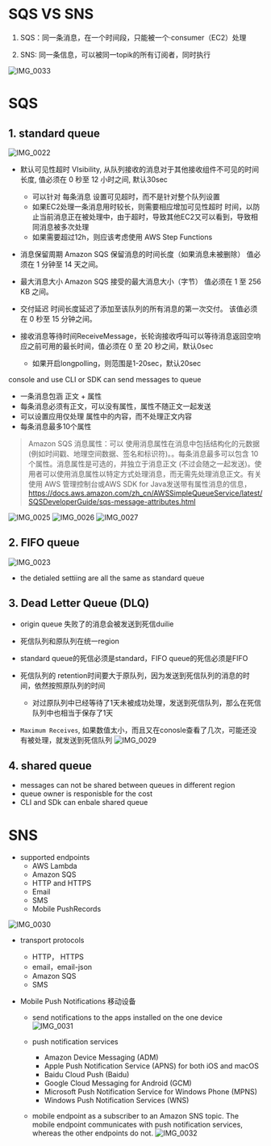 # SQS VS SNS


1. SQS：同一条消息，在一个时间段，只能被一个·consumer（EC2）处理

2. SNS: 同一条信息，可以被同一topik的所有订阅者，同时执行


![IMG_0033](https://user-images.githubusercontent.com/26485327/70961584-93e31380-20c5-11ea-8d17-2fdcabc7894e.jpeg)

# SQS

## 1. standard queue


![IMG_0022](https://user-images.githubusercontent.com/26485327/70875604-ca535c80-1ff9-11ea-9dda-6d7011e021fe.jpeg)

- 默认可见性超时 VIsibility, 从队列接收的消息对于其他接收组件不可见的时间长度, 值必须在 0 秒至 12 小时之间, 默认30sec
  - 可以针对 每条消息 设置可见超时，而不是针对整个队列设置
  - 如果EC2处理一条消息用时较长，则需要相应增加可见性超时 时间，以防止当前消息正在被处理中，由于超时，导致其他EC2又可以看到，导致相同消息被多次处理
  - 如果需要超过12h，则应该考虑使用 AWS Step Functions
- 消息保留周期
Amazon SQS 保留消息的时间长度（如果消息未被删除）
值必须在 1 分钟至 14 天之间。

- 最大消息大小
Amazon SQS 接受的最大消息大小（字节）
值必须在 1 至 256 KB 之间。

- 交付延迟
时间长度延迟了添加至该队列的所有消息的第一次交付。
该值必须在 0 秒至 15 分钟之间。

- 接收消息等待时间ReceiveMessage，长轮询接收呼叫可以等待消息返回空响应之前可用的最长时间，值必须在 0 至 20 秒之间，默认0sec
  - 如果开启longpolling，则范围是1-20sec，默认20sec


console and  use CLI or SDK can send messages to queue
- 一条消息包涵 正文 + 属性
- 每条消息必须有正文，可以没有属性，属性不随正文一起发送
- 可以设置应用仅处理 属性中的内容，而不处理正文内容
- 每条消息最多10个属性

> Amazon SQS 消息属性：可以 使用消息属性在消息中包括结构化的元数据 (例如时间戳、地理空间数据、签名和标识符)。。每条消息最多可以包含 10 个属性。消息属性是可选的，并独立于消息正文 (不过会随之一起发送)。使用者可以使用消息属性以特定方式处理消息，而无需先处理消息正文。有关使用 AWS 管理控制台或AWS SDK for Java发送带有属性消息的信息，https://docs.aws.amazon.com/zh_cn/AWSSimpleQueueService/latest/SQSDeveloperGuide/sqs-message-attributes.html

![IMG_0025](https://user-images.githubusercontent.com/26485327/70877427-beb76400-2000-11ea-8a07-9f473e4acaee.jpeg)
![IMG_0026](https://user-images.githubusercontent.com/26485327/70877428-c1b25480-2000-11ea-8359-7c49e73e2535.jpeg)
![IMG_0027](https://user-images.githubusercontent.com/26485327/70877433-c4ad4500-2000-11ea-8d27-1319c1d5e0a2.jpeg)





## 2. FIFO queue


![IMG_0023](https://user-images.githubusercontent.com/26485327/70876134-cc1e1f80-1ffb-11ea-8684-8a1666f1b4ec.jpeg)

- the detialed settiing are all the same as standard queue



## 3. Dead Letter Queue (DLQ)

- origin queue 失败了的消息会被发送到死信duilie
- 死信队列和原队列在统一region
- standard queue的死信必须是standard，FIFO queue的死信必须是FIFO
- 死信队列的 retention时间要大于原队列，因为发送到死信队列的消息的时间，依然按照原队列的时间
  - 对过原队列中已经等待了1天未被成功处理，发送到死信队列，那么在死信队列中也相当于保存了1天

- `Maximum Receives`, 如果数值太小，而且又在conosle查看了几次，可能还没有被处理，就发送到死信队列
![IMG_0029](https://user-images.githubusercontent.com/26485327/70958083-7446ed80-20bb-11ea-8eff-edfcec742108.jpeg)


## 4. shared queue

- messages can not be shared between queues in different region
- queue owner is responisble for the cost
- CLI and SDk can enbale shared queue



# SNS

- supported endpoints
  - AWS Lambda
  - Amazon SQS
  - HTTP and HTTPS
  - Email
  - SMS
  - Mobile PushRecords

![IMG_0030](https://user-images.githubusercontent.com/26485327/70958696-727e2980-20bd-11ea-8443-bd312890cd36.jpeg)

- transport protocols
  - HTTP， HTTPS
  - email，email-json
  - Amazon SQS
  - SMS


- Mobile Push Notifications 移动设备
  - send notifications to the apps installed on the one device
![IMG_0031](https://user-images.githubusercontent.com/26485327/70959370-6f843880-20bf-11ea-97c9-cb206e8c4b19.jpeg)

 
  - push notification services
    - Amazon Device Messaging (ADM)
    - Apple Push Notification Service (APNS) for both iOS and macOS 
    - Baidu Cloud Push (Baidu)
    - Google Cloud Messaging for Android (GCM)
    - Microsoft Push Notification Service for Windows Phone (MPNS) 
    - Windows Push Notification Services (WNS)
  
  - mobile endpoint as a subscriber to an Amazon SNS topic. The mobile endpoint communicates with push notification services, whereas the other endpoints do not.
![IMG_0032](https://user-images.githubusercontent.com/26485327/70961438-26cf7e00-20c5-11ea-879d-cf58871cd3be.jpeg)

















